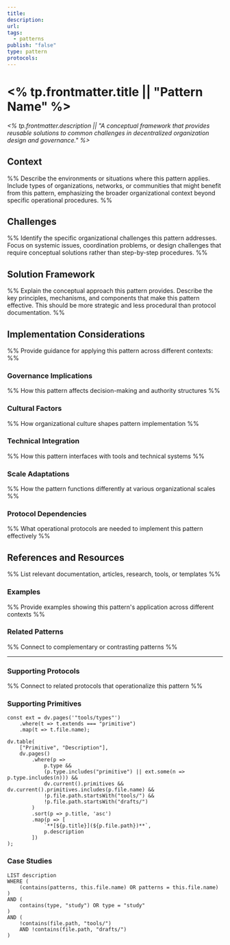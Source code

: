 ```yaml
---
title: 
description: 
url: 
tags:
  - patterns
publish: "false"
type: pattern
protocols: 
---
```

# <% tp.frontmatter.title || "Pattern Name" %>

_<% tp.frontmatter.description || "A conceptual framework that provides reusable solutions to common challenges in decentralized organization design and governance." %>_

## Context

%% Describe the environments or situations where this pattern applies. Include types of organizations, networks, or communities that might benefit from this pattern, emphasizing the broader organizational context beyond specific operational procedures. %%

## Challenges

%% Identify the specific organizational challenges this pattern addresses. Focus on systemic issues, coordination problems, or design challenges that require conceptual solutions rather than step-by-step procedures. %%

## Solution Framework

%% Explain the conceptual approach this pattern provides. Describe the key principles, mechanisms, and components that make this pattern effective. This should be more strategic and less procedural than protocol documentation. %%

## Implementation Considerations

%% Provide guidance for applying this pattern across different contexts: %%

### Governance Implications
%% How this pattern affects decision-making and authority structures %%

### Cultural Factors  
%% How organizational culture shapes pattern implementation %%

### Technical Integration
%% How this pattern interfaces with tools and technical systems %%

### Scale Adaptations
%% How the pattern functions differently at various organizational scales %%

### Protocol Dependencies
%% What operational protocols are needed to implement this pattern effectively %%

## References and Resources

%% List relevant documentation, articles, research, tools, or templates %%

### Examples

%% Provide examples showing this pattern's application across different contexts %%

### Related Patterns

%% Connect to complementary or contrasting patterns %%

---

### Supporting Protocols

%% Connect to related protocols that operationalize this pattern %%

### Supporting Primitives

```dataviewjs
const ext = dv.pages('"tools/types"')
    .where(t => t.extends === "primitive")
    .map(t => t.file.name);

dv.table(
    ["Primitive", "Description"],
    dv.pages()
        .where(p => 
            p.type && 
            (p.type.includes("primitive") || ext.some(n => p.type.includes(n))) &&
            dv.current().primitives && dv.current().primitives.includes(p.file.name) &&
            !p.file.path.startsWith("tools/") && 
            !p.file.path.startsWith("drafts/")
        )
        .sort(p => p.title, 'asc')
        .map(p => [
            `**[${p.title}](${p.file.path})**`,  
            p.description
        ])
);
```

### Case Studies

```dataview
LIST description
WHERE (
    (contains(patterns, this.file.name) OR patterns = this.file.name)
) 
AND (
    contains(type, "study") OR type = "study"
)
AND (
    !contains(file.path, "tools/") 
    AND !contains(file.path, "drafts/")
)
```